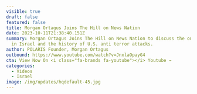 ```yaml
---
visible: true
draft: false
featured: false
title: Morgan Ortagus Joins The Hill on News Nation
date: 2023-10-11T21:38:40.151Z
summary: Morgan Ortagus Joins The Hill on News Nation to discuss the ongoing war
  in Israel and the history of U.S. anti terror attacks.
author: POLARIS Founder, Morgan Ortagus
outbound: https://www.youtube.com/watch?v=JnxlaOpayG4
cta: View Now On <i class="fa-brands fa-youtube"></i> Youtube →
categories:
  - Videos
  - Israel
image: /img/updates/hqdefault-45.jpg
---
```

